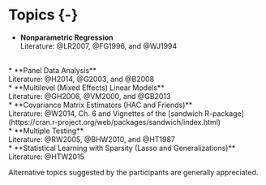 # Topics {-}


* **Nonparametric Regression** <br>
  Literature: @LR2007, @FG1996, and @WJ1994
<br>  
* **Panel Data Analysis** <br>
  Literature: @H2014, @G2003, and @B2008
<br>  
* **Multilevel (Mixed Effects) Linear Models** <br>
  Literature: @GH2006, @VM2000, and @GB2013
<br>  
* **Covariance Matrix Estimators (HAC and Friends)** <br>
  Literature: @W2014, Ch. 6 and Vignettes of the [sandwich R-package](https://cran.r-project.org/web/packages/sandwich/index.html)
<br>  
* **Multiple Testing** <br>
  Literature: @RW2005, @BHW2010, and @HT1987
<br>  
* **Statistical Learning with Sparsity (Lasso and Generalizations)**  <br>
  Literature: @HTW2015

<br>

Alternative topics suggested by the participants are generally appreciated. 

<!-- White-Book: See Notation at Corollary 4.24 and Theorem 4.25 -->

